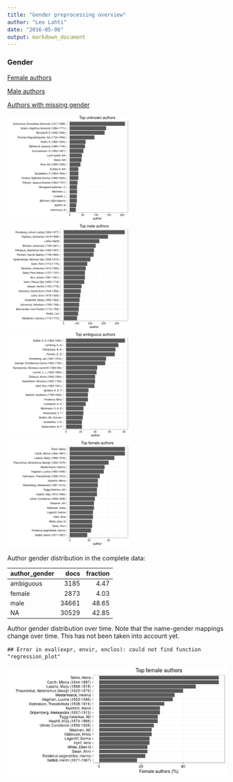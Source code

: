 ```yaml
---
title: "Gender preprocessing overview"
author: "Leo Lahti"
date: "2016-05-06"
output: markdown_document
---
```


### Gender

[Female authors](output.tables/gender_female.csv)

[Male authors](output.tables/gender_male.csv)

[Authors with missing gender](output.tables/gender_unknown.csv)


<img src="figure/summary-authorgenders-1.png" title="plot of chunk summary-authorgenders" alt="plot of chunk summary-authorgenders" width="280px" /><img src="figure/summary-authorgenders-2.png" title="plot of chunk summary-authorgenders" alt="plot of chunk summary-authorgenders" width="280px" /><img src="figure/summary-authorgenders-3.png" title="plot of chunk summary-authorgenders" alt="plot of chunk summary-authorgenders" width="280px" /><img src="figure/summary-authorgenders-4.png" title="plot of chunk summary-authorgenders" alt="plot of chunk summary-authorgenders" width="280px" />



Author gender distribution in the complete data:


|author_gender |  docs| fraction|
|:-------------|-----:|--------:|
|ambiguous     |  3185|     4.47|
|female        |  2873|     4.03|
|male          | 34661|    48.65|
|NA            | 30529|    42.85|

Author gender distribution over time. Note that the name-gender mappings change over time. This has not been taken into account yet.



```
## Error in eval(expr, envir, enclos): could not find function "regression_plot"
```

![plot of chunk summarygendertime](figure/summarygendertime-1.png)


